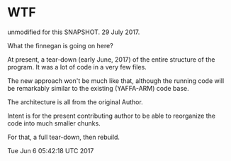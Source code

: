 # WTF

unmodified for this SNAPSHOT.  29 July 2017.

What the finnegan is going on here?

At present, a tear-down (early June, 2017) of the entire
structure of the program.  It was a lot of code in a very
few files.

The new approach won't be much like that, although the
running code will be remarkably similar to the existing
(YAFFA-ARM) code base.

The architecture is all from the original Author.

Intent is for the present contributing author to be able
to reorganize the code into much smaller chunks.

For that, a full tear-down, then rebuild.

Tue Jun  6 05:42:18 UTC 2017

